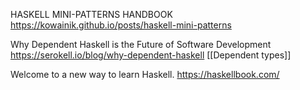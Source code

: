 HASKELL MINI-PATTERNS HANDBOOK https://kowainik.github.io/posts/haskell-mini-patterns

Why Dependent Haskell is the Future of Software Development https://serokell.io/blog/why-dependent-haskell [[Dependent types]]

Welcome to a new way to learn Haskell. https://haskellbook.com/